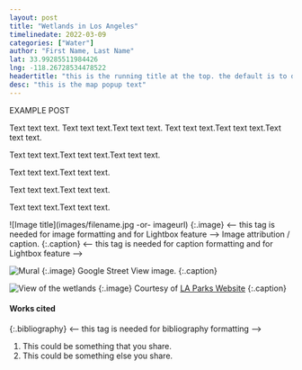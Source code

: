 ```yaml
---
layout: post
title: "Wetlands in Los Angeles"
timelinedate: 2022-03-09
categories: ["Water"]
author: "First Name, Last Name"
lat: 33.99285511984426 
lng: -118.26728534478522
headertitle: "this is the running title at the top. the default is to display the site title, so to activate the running title you will need to uncomment in the post.html layout"
desc: "this is the map popup text"
---
```


EXAMPLE POST

Text text text. Text text text.Text text text.
Text text text.Text text text.Text text text.


Text text text.Text text text.Text text text.



Text text text.Text text text.

Text text text.Text text text.

Text text text.Text text text.


![Image title](images/filename.jpg -or- imageurl)
   {:.image} <-- this tag is needed for image formatting and for Lightbox feature -->
Image attribution / caption.
   {:.caption} <-- this tag is needed for caption formatting and for Lightbox feature -->
   
   


![Mural](images/%20wetlandsparkmural.png)
   {:.image} 
Google Street View image.
   {:.caption} 

![View of the wetlands](https://www.laparks.org/sites/default/files/facility/south-los-angeles-wetlands-park/images/south-la-wetlands-park.jpg)
   {:.image} 
Courtesy of [LA Parks Website](https://www.laparks.org/park/south-los-angeles-wetlands-park)
   {:.caption}
   
   


#### Works cited

{:.bibliography} <-- this tag is needed for bibliography formatting -->
1. This could be something that you share.
2. This could be something else you share.

